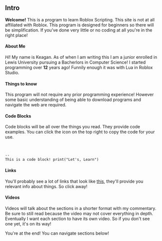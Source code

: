 ## Intro

**Welcome!** This is a program to learn Roblox Scripting. This site is not at all affiliated with Roblox. This program is designed for beginners so there will be simplification. If you've done very little or no coding at all you're in the right place!

#### About Me

*Hi*! My name is Keagan. As of when I am writing this I am a junior enrolled in Lewis University pursuing a Bacherlors in Computer Science! I started programming over **12** years ago! Funnily enough it was with Lua in Roblox Studio.</span>

#### Things to know
This program will not require any prior programming experience! However some basic understanding of being able to download programs and navigate the web are required.

#### Code Blocks
Code blocks will be all over the things you read. They provide code examples. You can click the icon on the top right to copy the code for your use.  


<span><br><pre class="line-numbers"><code class="language-lua">-- This is a code block!
print("Let's, Learn")
</code></pre></span>

#### Links

You'll probably see a lot of links that look like [this](#Links), they'll provide you relevant info about things. So click away!

#### Videos

Videos will talk about the sections in a shorter format with my commentary. Be sure to still read because the video may not cover everything in depth. Eventually I want each section to have its own video. So if you don't see one yet, it's on its way!

You're at the end! You can navigate sections below!


